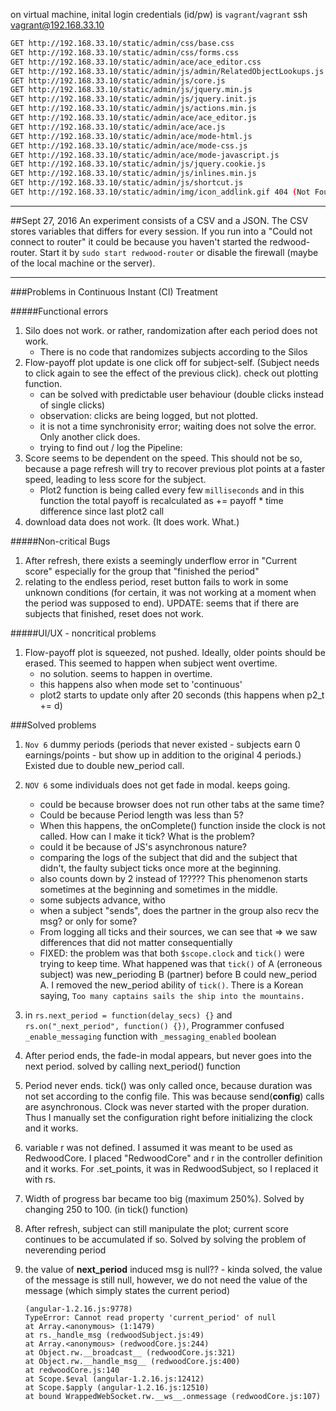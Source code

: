 on virtual machine, inital login credentials (id/pw) is `vagrant`/`vagrant`
ssh vagrant@192.168.33.10

```sh
GET http://192.168.33.10/static/admin/css/base.css                     
GET http://192.168.33.10/static/admin/css/forms.css                    (index):6
GET http://192.168.33.10/static/admin/ace/ace_editor.css               (index):15
GET http://192.168.33.10/static/admin/js/admin/RelatedObjectLookups.js (index):17
GET http://192.168.33.10/static/admin/js/core.js                       (index):16
GET http://192.168.33.10/static/admin/js/jquery.min.js                 (index):18
GET http://192.168.33.10/static/admin/js/jquery.init.js                (index):19
GET http://192.168.33.10/static/admin/js/actions.min.js                (index):20
GET http://192.168.33.10/static/admin/ace/ace_editor.js                (index):22
GET http://192.168.33.10/static/admin/ace/ace.js                       (index):21
GET http://192.168.33.10/static/admin/ace/mode-html.js                 (index):23
GET http://192.168.33.10/static/admin/ace/mode-css.js                  (index):24
GET http://192.168.33.10/static/admin/ace/mode-javascript.js           (index):25
GET http://192.168.33.10/static/admin/js/jquery.cookie.js              (index):29
GET http://192.168.33.10/static/admin/js/inlines.min.js                (index):26
GET http://192.168.33.10/static/admin/js/shortcut.js                   (index):30
GET http://192.168.33.10/static/admin/img/icon_addlink.gif 404 (Not Found) (index):240
```

---

##Sept 27, 2016
An experiment consists of a CSV and a JSON.
The CSV stores variables that differs for every session.
If you run into a "Could not connect to router" it could be because you haven't started the redwood-router.
Start it by `sudo start redwood-router` or disable the firewall (maybe of the local machine or the server).	

---

###Problems in Continuous Instant (CI) Treatment

#####Functional errors
1. Silo does not work. or rather, randomization after each period does not work.
	- There is no code that randomizes subjects according to the Silos
1. Flow-payoff plot update is one click off for subject-self. (Subject needs to click again to see the effect of the previous click). check out plotting function. 
	- can be solved with predictable user behaviour (double clicks instead of single clicks)
	- observation: clicks are being logged, but not plotted.
	- it is not a time synchronisity error; waiting does not solve the error. Only another click does.
	- trying to find out / log the Pipeline: 
1. Score seems to be dependent on the speed. This should not be so, because a page refresh will try to recover previous plot points at a faster speed, leading to less score for the subject. 
	- Plot2 function is being called every few `milliseconds` and in this function the total payoff is recalculated as += payoff * time difference since last plot2 call
1. download data does not work. (It does work. What.)

#####Non-critical Bugs
1. After refresh, there exists a seemingly underflow error in "Current score" especially for the group that "finished the period"
1. relating to the endless period, reset button fails to work in some unknown conditions (for certain, it was not working at a moment when the period was supposed to end). UPDATE: seems that if there are subjects that finished, reset does not work.


#####UI/UX - noncritical problems
1. Flow-payoff plot is squeezed, not pushed. Ideally, older points should be erased. This seemed to happen when subject went overtime.
	- no solution. seems to happen in overtime.
	- this happens also when mode set to 'continuous'
	- plot2 starts to update only after 20 seconds (this happens when p2_t += d)

###Solved problems
1. `Nov 6` dummy periods (periods that never existed - subjects earn 0 earnings/points - but show up in addition to the original 4 periods.) Existed due to double new_period call.
1. `NOV 6` some individuals does not get fade in modal. keeps going. 
	- could be because browser does not run other tabs at the same time? 
	- Could be because Period length was less than 5? 
	- When this happens, the onComplete() function inside the clock is not called. How can I make it tick? What is the problem?
	- could it be because of JS's asynchronous nature?
	- comparing the logs of the subject that did and the subject that didn't, the faulty subject ticks once more at the beginning.
	- also counts down by 2 instead of 1????? This phenomenon starts sometimes at the beginning and sometimes in the middle.
	- some subjects advance, witho
	- when a subject "sends", does the partner in the group also recv the msg? or only for some? 
	- From logging all ticks and their sources, we can see that  => we saw differences that did not matter consequentially
	- FIXED: the problem was that both `$scope.clock` and `tick()` were trying to keep time. What happened was that `tick()` of A (erroneous subject) was new_perioding B (partner) before B could new_period A. I removed the new_period ability of `tick()`. There is a Korean saying, `Too many captains sails the ship into the mountains.`
1. in `rs.next_period = function(delay_secs) {}` and `rs.on("_next_period", function() {})`, Programmer confused `_enable_messaging` function with `_messaging_enabled` boolean 
1. After period ends, the fade-in modal appears, but never goes into the next period. solved by calling next_period() function
1. Period never ends. tick() was only called once, because duration was not set according to the config file. This was because send(__config__) calls are asynchronous. Clock was never started with the proper duration. Thus I manually set the configuration right before initializing the clock and it works.
1. variable r was not defined. I assumed it was meant to be used as RedwoodCore. I placed "RedwoodCore" and r in the controller definition and it works. For .set_points, it was in RedwoodSubject, so I replaced it with rs.
1. Width of progress bar became too big (maximum 250%). Solved by changing 250 to 100. (in tick() function)
1. After refresh, subject can still manipulate the plot; current score continues to be accumulated if so. Solved by solving the problem of neverending period
1. the value of __next_period__ induced msg is null?? - kinda solved, the value of the message is still null, however, we do not need the value of the message (which simply states the current period)
	
	```
	(angular-1.2.16.js:9778) 
	TypeError: Cannot read property 'current_period' of null
    at Array.<anonymous> (1:1479)
    at rs._handle_msg (redwoodSubject.js:49)
    at Array.<anonymous> (redwoodCore.js:244)
    at Object.rw.__broadcast__ (redwoodCore.js:321)
    at Object.rw.__handle_msg__ (redwoodCore.js:400)
    at redwoodCore.js:140
    at Scope.$eval (angular-1.2.16.js:12412)
    at Scope.$apply (angular-1.2.16.js:12510)
    at bound WrappedWebSocket.rw.__ws__.onmessage (redwoodCore.js:107)
    ```
